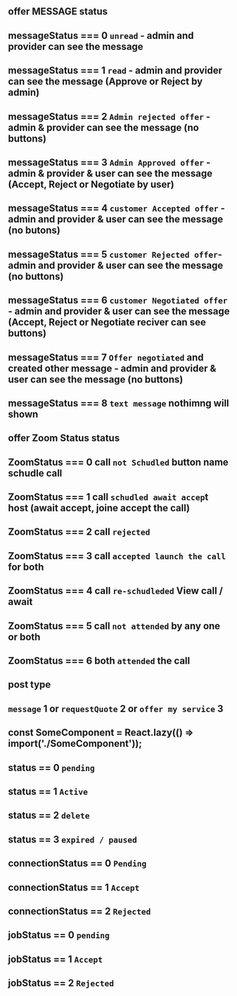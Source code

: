 ## offer MESSAGE status

## messageStatus === 0 `unread` - admin and provider can see the message

## messageStatus === 1 `read` - admin and provider can see the message (Approve or Reject by admin)

## messageStatus === 2 `Admin rejected offer` - admin & provider can see the message (no buttons)

## messageStatus === 3 `Admin Approved offer` - admin & provider & user can see the message (Accept, Reject or Negotiate by user)

## messageStatus === 4 `customer Accepted offer` - admin and provider & user can see the message (no butons)

## messageStatus === 5 `customer Rejected offer`- admin and provider & user can see the message (no buttons)

## messageStatus === 6 `customer Negotiated offer `- admin and provider & user can see the message (Accept, Reject or Negotiate reciver can see buttons)

## messageStatus === 7 `Offer negotiated` and created other message - admin and provider & user can see the message (no buttons)

## messageStatus === 8 `text message` nothimng will shown

##

## offer Zoom Status status

##

## ZoomStatus === 0 call `not Schudled` button name schudle call

## ZoomStatus === 1 call `schudled await accep`t host (await accept, joine accept the call)

## ZoomStatus === 2 call `rejected`

## ZoomStatus === 3 call `accepted launch the call` for both

## ZoomStatus === 4 call `re-schudleded` View call / await

## ZoomStatus === 5 call `not attended` by any one or both

## ZoomStatus === 6 both `attended` the call

##

## post type

## `message` 1 or `requestQuote` 2 or `offer my service` 3

##

## const SomeComponent = React.lazy(() => import('./SomeComponent'));

<!-- needs Status -->

## status == 0 `pending`

## status == 1 `Active`

## status == 2 `delete`

## status == 3 `expired / paused`

<!-- connection Status -->

## connectionStatus == 0 `Pending`
## connectionStatus == 1 `Accept`
## connectionStatus == 2 `Rejected`

<!-- jobs Status -->

## jobStatus == 0 `pending`
## jobStatus == 1 `Accept`
## jobStatus == 2 `Rejected`




